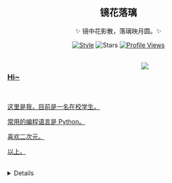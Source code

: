 <div align="center">

## 镜花落璃
  
✨ 镜中花影散，落璃映月圆。✨ 

[![Style](https://img.shields.io/badge/Style-镜花落璃-8e48ff)](https://github.com/jhll1124)
![Stars](https://img.shields.io/github/stars/jhll1124?affiliations=OWNER%2CCOLLABORATOR&label=Stars)
[![Profile Views](https://komarev.com/ghpvc/?username=jhll1124&color=green)](https://github.com/jhll1124)


</div>

<br/>

<a href="https://fuxuan.pages.dev">
<img align="right" width="200px" src="https://fuxuan.pages.dev/liuying.png" />

### Hi~

<br />

这里是我，目前是一名在校学生。

常用的编程语言是 Python。

喜欢二次元。

以上。

<br />

<details>
  <summary>查看更多</summary>
  <a href="https://github.com/jhll1124/jhll1124"><img src="https://github.com/jhll1124/metrics/raw/main/github-metrics.svg" alt="my GitHub details" width="100%" /></a>
</details>
